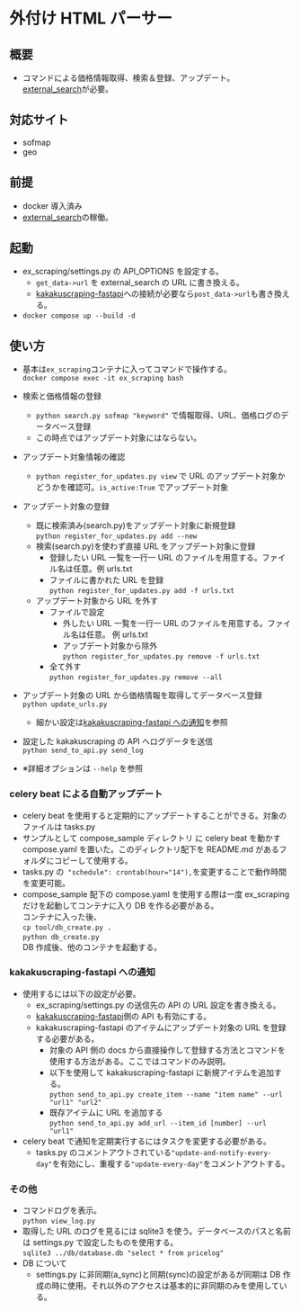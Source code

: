 # 外付け HTML パーサー

## 概要

- コマンドによる価格情報取得、検索＆登録、アップデート。[external_search](https://github.com/gkjg8787/external_search)が必要。

## 対応サイト

- sofmap
- geo

## 前提

- docker 導入済み
- [external_search](https://github.com/gkjg8787/external_search)の稼働。

## 起動

- ex_scraping/settings.py の API_OPTIONS を設定する。
  - `get_data->url` を external_search の URL に書き換える。
  - [kakakuscraping-fastapi](https://github.com/gkjg8787/kakakuscraping-fastapi)への接続が必要なら`post_data->url`も書き換える。
- `docker compose up --build -d`

## 使い方

- 基本は`ex_scraping`コンテナに入ってコマンドで操作する。<br>`docker compose exec -it ex_scraping bash`

- 検索と価格情報の登録
  - `python search.py sofmap "keyword"` で情報取得、URL、価格ログのデータベース登録
  - この時点ではアップデート対象にはならない。
- アップデート対象情報の確認
  - `python register_for_updates.py view` で URL のアップデート対象かどうかを確認可。`is_active:True` でアップデート対象
- アップデート対象の登録
  - 既に検索済み(search.py)をアップデート対象に新規登録<br>`python register_for_updates.py add --new`
  - 検索(search.py)を使わず直接 URL をアップデート対象に登録
    - 登録したい URL 一覧を一行一 URL のファイルを用意する。ファイル名は任意。例 urls.txt
    - ファイルに書かれた URL を登録<br>`python register_for_updates.py add -f urls.txt`
  - アップデート対象から URL を外す
    - ファイルで設定
      - 外したい URL 一覧を一行一 URL のファイルを用意する。ファイル名は任意。 例 urls.txt
      - アップデート対象から除外<br>`python register_for_updates.py remove -f urls.txt`
    - 全て外す<br>`python register_for_updates.py remove --all`
- アップデート対象の URL から価格情報を取得してデータベース登録<br>`python update_urls.py`
  - 細かい設定は[kakakuscraping-fastapi への通知](https://github.com/gkjg8787/external_scraping#kakakuscraping-fastapi-への通知)を参照
- 設定した kakakuscraping の API へログデータを送信<br>`python send_to_api.py send_log`
- ※詳細オプションは `--help` を参照

### celery beat による自動アップデート

- celery beat を使用すると定期的にアップデートすることができる。対象のファイルは tasks.py
- サンプルとして compose_sample ディレクトリ に celery beat を動かす compose.yaml を置いた。このディレクトリ配下を README.md があるフォルダにコピーして使用する。
- tasks.py の` "schedule": crontab(hour="14"),`を変更することで動作時間を変更可能。
- compose_sample 配下の compose.yaml を使用する際は一度 ex_scraping だけを起動してコンテナに入り DB を作る必要がある。<br>コンテナに入った後、<br>`cp tool/db_create.py .` <br>`python db_create.py`<br>DB 作成後、他のコンテナを起動する。

### kakakuscraping-fastapi への通知

- 使用するには以下の設定が必要。
  - ex_scraping/settings.py の送信先の API の URL 設定を書き換える。
  - [kakakuscraping-fastapi](https://github.com/gkjg8787/kakakuscraping-fastapi)側の API も有効にする。
  - kakakuscraping-fastapi のアイテムにアップデート対象の URL を登録する必要がある。
    - 対象の API 側の docs から直接操作して登録する方法とコマンドを使用する方法がある。ここではコマンドのみ説明。
    - 以下を使用して kakakuscraping-fastapi に新規アイテムを追加する。<br>`python send_to_api.py create_item --name "item name" --url "url1" "url2"`
    - 既存アイテムに URL を追加する<br>`python send_to_api.py add_url --item_id [number] --url "url1"`
- celery beat で通知を定期実行するにはタスクを変更する必要がある。
  - tasks.py のコメントアウトされている`"update-and-notify-every-day"`を有効にし、重複する`"update-every-day"`をコメントアウトする。

### その他

- コマンドログを表示。<br>`python view_log.py`
- 取得した URL のログを見るには sqlite3 を使う。データベースのパスと名前は settings.py で設定したものを使用する。<br>`sqlite3 ../db/database.db "select * from pricelog"`
- DB について
  - settings.py に非同期(a_sync)と同期(sync)の設定があるが同期は DB 作成の時に使用。それ以外のアクセスは基本的に非同期のみを使用している。
